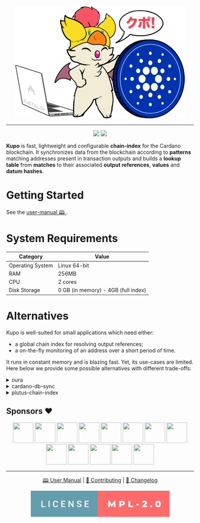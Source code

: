 <p align="center">
  <img src="./docs/kupo.png" height=300 width=456 />
  <hr/>
  <p align="center">
  <a href="https://hub.docker.com/r/cardanosolutions/kupo"><img src="https://img.shields.io/github/workflow/status/cardanosolutions/kupo/Docker?style=for-the-badge&label=&logo=Docker&logoColor=FFFFFF" /></a> <a href="https://github.com/CardanoSolutions/kupo/actions/workflows/nix.yaml"><img src="https://img.shields.io/github/workflow/status/cardanosolutions/kupo/Nix?style=for-the-badge&label=&logo=NixOS&logoColor=FFFFFF" /></a>
  </p>
</p>

**Kupo** is fast, lightweight and configurable **chain-index** for the Cardano blockchain. It synchronizes data from the blockchain according to **patterns** matching addresses present in transaction outputs and builds a **lookup table** from **matches** to their associated **output references**, **values** and **datum hashes**.

# Getting Started

See the [user-manual 🕮 ](https://cardanosolutions.github.io/kupo).

# System Requirements

| Category         | Value                               |
| ---              | ---                                 |
| Operating System | Linux 64-bit                        |
| RAM              | 256MB                               |
| CPU              | 2 cores                             |
| Disk Storage     | 0 GB (in memory) - 4GB (full index) |

# Alternatives

Kupo is well-suited for small applications which need either: 

- a global chain index for resolving output references;
- a on-the-fly monitoring of an address over a short period of time.

It runs in constant memory and is blazing fast. Yet, its use-cases are limited. Here below we provide some possible alternatives with different trade-offs:

<details>
  <summary>oura</summary>

Key difference(s): Oura in itself does not provide any chain-indexing, but it supports pluggable sinks where filtered data from the Cardano blockchain can be dumped into (e.g. Elastic Search or Kafka). It also supports a wider variety of events. All-in-all, a good fit for more elaborate solutions.

<p align="right">
  <a href="https://github.com/txpipe/oura/#readme">Learn more</a>
  </p>
</details>


<details>
  <summary>cardano-db-sync</summary>

Key difference(s): cardano-db-sync synchronizes ALL data from the Cardano blockchain, whereas Kupo focuses only on transaction outputs. This comes with obvious trade-offs in both on-disk storage but also runtime requirements. 

<p align="right">
  <a href="https://github.com/input-output-hk/cardano-db-sync#cardano-db-sync">Learn more</a>
</p>
</details>

<details>
  <summary>plutus-chain-index</summary>

Key differences(s): the plutus-chain-index is the native component behind the PAB (Plutus Application Backend). It is however intended to be user-facing and as such, does not provide a friendly user experience for uses outside of the PAB's internals.

<p align="right">
  <a href="https://github.com/input-output-hk/plutus-apps/tree/main/plutus-chain-index-core#plutus-chain-index">Learn more</a>
</p>
</details>

## Sponsors :heart:

<p align="center">
  <a href="https://rraayy.com/"><img src="https://avatars.githubusercontent.com/u/65092852?s=55&v=4" width=55 height=55 /></a>
  <a href="https://sundaeswap.finance/"><img src="https://avatars.githubusercontent.com/u/83610786?s=55&v=4" width=55 height=55 /></a>
  <a href="https://github.com/savaki"><img src="https://avatars.githubusercontent.com/u/108710?s=55&v=4" width=55 height=55 /></a>
  <a href="https://blockfrost.io/"><img src="https://avatars.githubusercontent.com/u/70073210?s=55&v=4" width=55 height=55 /></a>
  <a href="https://github.com/jacoblambda"><img src="https://avatars.githubusercontent.com/u/9424043?s=55&v=4" width=55 height=55 /></a>
  <a href="https://ccvault.io/"><img src="https://avatars.githubusercontent.com/u/86010408?s=55&v=4" width=55 height=55 /></a>
  <a href="https://github.com/codybutz"><img src="https://avatars.githubusercontent.com/u/3670430?s=55&v=4" width=55 height=55 /></a>
  <a href="https://github.com/scarmuega"><img src="https://avatars.githubusercontent.com/u/653886?s=55&v=4" width=55 height=55 /></a>
  <a href="https://github.com/minswap"><img src="https://avatars.githubusercontent.com/u/80548193?s=55&v=4" width=55 height=55 /></a>
  <a href="https://github.com/mrbrinker"><img src="https://avatars.githubusercontent.com/u/41247403?s=55&v=4" width=55 height=55 /></a>
  <a href="https://github.com/artemwright"><img src="https://avatars.githubusercontent.com/u/83517471?s=55&v=4" width=55 height=55 /></a>
  <a href="https://github.com/kayandra"><img src="https://avatars.githubusercontent.com/u/5002506?s=55&v=4" width=55 height=55 /></a>
  <a href="https://github.com/tapiocapool"><img src="https://avatars.githubusercontent.com/u/80033713?s=55&v=4" width=55 height=55 /></a>
</p>

---

<p align="center">
  <a href="https://cardanosolutions.github.io/kupo">🕮 User Manual</a>
  |
  <a href="CONTRIBUTING.md"> 📐 Contributing</a>
  |
  <a href="CHANGELOG.md"> 💾 Changelog</a>
</p>

<p align="center"><a href="https://github.com/cardanosolutions/kupo/blob/master/LICENSE"><img src=".github/license.svg" alt="license=MPL-2.0" /></a></p>
